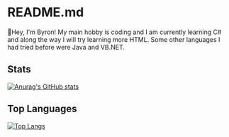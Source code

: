 # README.md

👋Hey, I'm Byron! My main hobby is coding and I am currently learning C# and along the way I will try learning more HTML. Some other languages I had tried before were Java and VB.NET.

## Stats

[![Anurag's GitHub stats](https://github-readme-stats.vercel.app/api?username=byronbytes&show_icons=true&theme=tokyonight&count_private=true&include_all_commits=true)](https://github.com/anuraghazra/github-readme-stats)

## Top Languages

[![Top Langs](https://github-readme-stats.vercel.app/api/top-langs/?username=byronbytes&layout=compact&theme=tokyonight&langs_count=8)](https://github.com/byronbytes)

